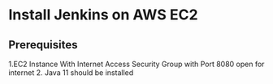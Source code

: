 # Install Jenkins on AWS EC2

## Prerequisites
1.EC2 Instance
  With Internet Access
  Security Group with Port 8080 open for internet
2. Java 11 should be installed
